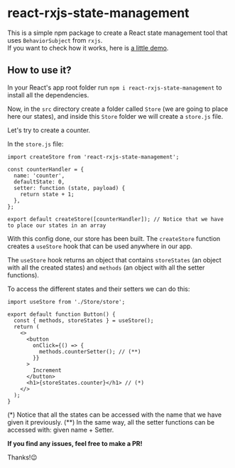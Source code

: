# react-rxjs-state-management

This is a simple npm package to create a React state management tool that uses `BehaviorSubject` from `rxjs`.
</br>
If you want to check how it works, here is [a little demo](https://codesandbox.io/s/github/guillemsarda/react-state-management-with-rxjs).

## How to use it?

In your React's app root folder run `npm i react-rxjs-state-management` to install all the dependencies.

Now, in the `src` directory create a folder called `Store` (we are going to place here our states), and inside this `Store` folder we will create a `store.js` file.

Let's try to create a counter. 

In the `store.js` file:
```
import createStore from 'react-rxjs-state-management';

const counterHandler = {
  name: 'counter',
  defaultState: 0,
  setter: function (state, payload) {
    return state + 1;
  },
};

export default createStore([counterHandler]); // Notice that we have to place our states in an array
```

With this config done, our store has been built. The `createStore` function creates a `useStore` hook that can be used anywhere in our app.

The `useStore` hook returns an object that contains `storeStates` (an object with all the created states) and `methods` (an object with all the setter functions).

To access the different states and their setters we can do this:

```
import useStore from './Store/store';

export default function Button() {
  const { methods, storeStates } = useStore();
  return (
    <>
      <button
        onClick={() => {
          methods.counterSetter(); // (**)
        }}
      >
        Increment
      </button>
      <h1>{storeStates.counter}</h1> // (*)
    </>
  );
}
```

(*) Notice that all the states can be accessed with the name that we have given it previously.
(**) In the same way, all the setter functions can be accessed with: given name + Setter.

**If you find any issues, feel free to make a PR!**

Thanks!😉
